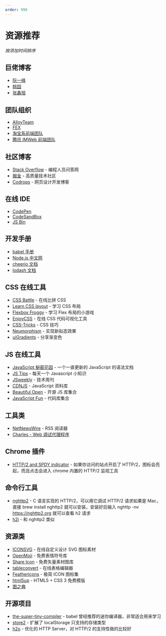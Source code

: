 ```yaml
---
order: 998
---
```


# 资源推荐

_按添加时间排序_

## 巨佬博客

- [阮一峰](http://www.ruanyifeng.com/blog/)
- [桃园](http://www.taoweng.site/)
- [张鑫旭](https://www.zhangxinxu.com/wordpress/)

## 团队组织

- [AlloyTeam](http://www.alloyteam.com/page/0/)
- [FEX](http://fex.baidu.com/)
- [淘宝系前端团队](https://fed.taobao.org/)
- [腾讯 IMWeb 前端团队](https://imweb.io/topic/tab/all)

## 社区博客

- [Stack Overflow](https://stackoverflow.com) - 编程人员问答网
- [掘金](https://juejin.im) - 高质量技术社区
- [Codrops](https://tympanus.net) - 网页设计开发博客

## 在线 IDE

- [CodePen](https://codepen.io)
- [CodeSandBox](https://codesandbox.io)
- [JS Bin](https://jsbin.com)

## 开发手册

- [babel 手册](https://github.com/**jamiebuilds**/babel-handbook/blob/master/translations/zh-Hans/user-handbook.md)
- [Node.js 中文网](http://nodejs.cn/api/)
- [cheerio 文档](https://cheerio.js.org/)
- [lodash 文档](https://lodash.com/docs/4.17.15)

## CSS 在线工具

- [CSS Battle](https://cssbattle.dev) - 在线比拼 CSS
- [Learn CSS layout](http://learnlayout.com) - 学习 CSS 布局
- [Flexbox Froggy](http://flexboxfroggy.com) - 学习 Flex 布局的小游戏
- [EnjoyCSS](https://enjoycss.com) - 在线 CSS 代码可视化工具
- [CSS-Tricks](https://css-tricks.com) - CSS 技巧
- [Neumorphism](https://neumorphism.io) - 实现新拟态效果
- [uiGradients](https://uigradients.com) - 分享渐变色

## JS 在线工具

- [JavaScript 秘密花园](https://bonsaiden.github.io/JavaScript-Garden/zh/) - 一个一直更新的 JavaScript 的语法文档
- [JS Tips](https://www.jstips.co) - 每天一个 Javascript 小知识
- [JSweekly](https://javascriptweekly.com) - 技术周刊
- [CDNJS](https://cdnjs.com/libraries) - JavaScript 资料库
- [Beautiful Open](https://beautifulopen.com) - 开源 JS 库集合
- [JavaScript Fun](https://www.javascript.fun) - 代码库集合

## 工具类

- [NetNewsWire](https://ranchero.com/netnewswire/) - RSS 阅读器
- [Charles - Web 调试代理程序](https://www.charlesproxy.com/)

## Chrome 插件

- [HTTP/2 and SPDY indicator](https://chrome.google.com/webstore/detail/http2-and-spdy-indicator/mpbpobfflnpcgagjijhmgnchggcjblin) - 如果你访问的站点开启了 HTTP/2，图标会亮起，而且点击会进入 chrome 内置的 HTTP/2 监视工具

## 命令行工具

- [nghttp2](https://github.com/nghttp2/nghttp2) - C 语言实现的 HTTP/2，可以用它调试 HTTP/2 请求如果是 Mac，直接 brew install nghttp2 就可以安装，安装好后输入 nghttp -nv https://nghttp2.org 就可以查看 h2 请求
- [h2i](https://github.com/golang/net/blob/master/http2/h2i/README.md) - 和 nghttp2 类似

## 资源类

- [ICONSVG](https://iconsvg.xyz) - 在线自定义设计 SVG 图标素材
- [OpenMoji](https://www.openmoji.org) - 免费表情符号库
- [Share Icon](https://www.shareicon.net) - 免费矢量素材图库
- [tableconvert](https://tableconvert.com) - 在线表格编辑器
- [Feathericons](https://feathericons.com) - 极简 ICON 图标集
- [html5up](https://html5up.net/) - HTML5 + CSS 3 免费模版
- [图之典](http://tuzhidian.com/)

## 开源项目

- [the-super-tiny-compiler](https://github.com/jamiebuilds/the-super-tiny-compiler) - babel 曾经推荐的迷你编译器，非常适合用来学习
- [store2](https://github.com/nbubna/store) - 扩展了 localStorage 只支持的存储类型
- [h2o](https://github.com/h2o/h2o) - 优化的 HTTP Server，对 HTTP/2 的支持性做的比较好
